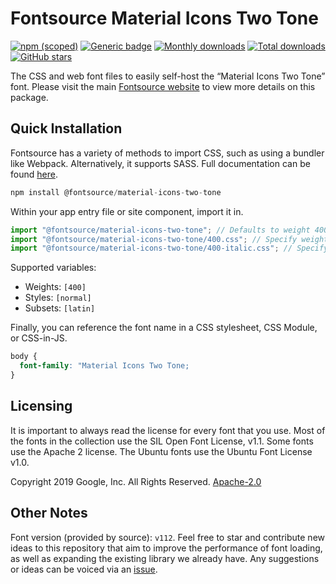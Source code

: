# Fontsource Material Icons Two Tone

[![npm (scoped)](https://img.shields.io/npm/v/@fontsource/material-icons-two-tone?color=brightgreen)](https://www.npmjs.com/package/@fontsource/material-icons-two-tone) [![Generic badge](https://img.shields.io/badge/fontsource-passing-brightgreen)](https://github.com/fontsource/fontsource) [![Monthly downloads](https://badgen.net/npm/dm/@fontsource/material-icons-two-tone)](https://github.com/fontsource/fontsource) [![Total downloads](https://badgen.net/npm/dt/@fontsource/material-icons-two-tone)](https://github.com/fontsource/fontsource) [![GitHub stars](https://img.shields.io/github/stars/fontsource/fontsource.svg?style=social&label=Star)](https://github.com/fontsource/fontsource/stargazers)

The CSS and web font files to easily self-host the “Material Icons Two Tone” font. Please visit the main [Fontsource website](https://fontsource.org/fonts/material-icons-two-tone) to view more details on this package.

## Quick Installation

Fontsource has a variety of methods to import CSS, such as using a bundler like Webpack. Alternatively, it supports SASS. Full documentation can be found [here](https://fontsource.org/docs/introduction).

```javascript
npm install @fontsource/material-icons-two-tone
```

Within your app entry file or site component, import it in.

```javascript
import "@fontsource/material-icons-two-tone"; // Defaults to weight 400
import "@fontsource/material-icons-two-tone/400.css"; // Specify weight
import "@fontsource/material-icons-two-tone/400-italic.css"; // Specify weight and style

```

Supported variables:
- Weights: `[400]`
- Styles: `[normal]`
- Subsets: `[latin]`

Finally, you can reference the font name in a CSS stylesheet, CSS Module, or CSS-in-JS.

```css
body {
  font-family: "Material Icons Two Tone;
}
```

## Licensing
It is important to always read the license for every font that you use.
Most of the fonts in the collection use the SIL Open Font License, v1.1. Some fonts use the Apache 2 license. The Ubuntu fonts use the Ubuntu Font License v1.0.

Copyright 2019 Google, Inc. All Rights Reserved.
[Apache-2.0](http://www.apache.org/licenses/LICENSE-2.0.html)

## Other Notes
Font version (provided by source): `v112`.
Feel free to star and contribute new ideas to this repository that aim to improve the performance of font loading, as well as expanding the existing library we already have. Any suggestions or ideas can be voiced via an [issue](https://github.com/fontsource/fontsource/issues).